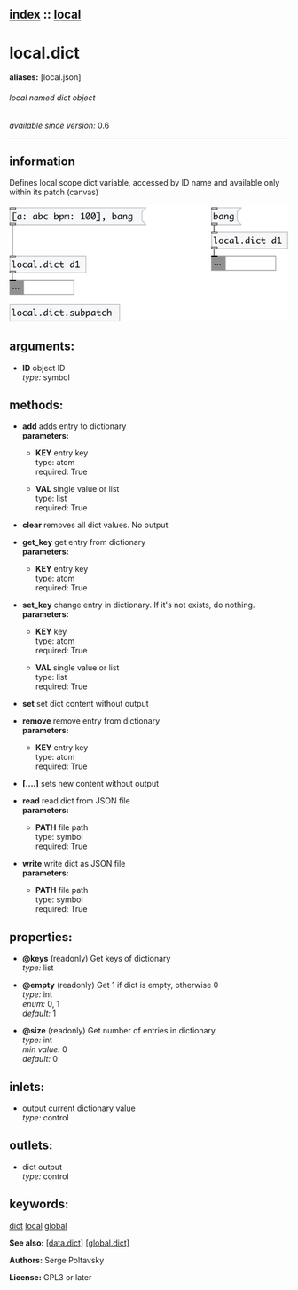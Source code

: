 [index](index.html) :: [local](category_local.html)
---

# local.dict
**aliases:** [local.json]


###### local named dict object

*available since version:* 0.6

---


## information
Defines local scope dict variable, accessed by ID name and available only within its patch (canvas)


[![example](../examples/img/local.dict.jpg)](../examples/pd/local.dict.pd)



## arguments:

* **ID**
object ID<br>
_type:_ symbol<br>



## methods:

* **add**
adds entry to dictionary<br>
  __parameters:__
  - **KEY** entry key<br>
    type: atom <br>
    required: True <br>

  - **VAL** single value or list<br>
    type: list <br>
    required: True <br>

* **clear**
removes all dict values. No output<br>

* **get_key**
get entry from dictionary<br>
  __parameters:__
  - **KEY** entry key<br>
    type: atom <br>
    required: True <br>

* **set_key**
change entry in dictionary. If it&#39;s not exists, do nothing.<br>
  __parameters:__
  - **KEY** key<br>
    type: atom <br>
    required: True <br>

  - **VAL** single value or list<br>
    type: list <br>
    required: True <br>

* **set**
set dict content without output<br>

* **remove**
remove entry from dictionary<br>
  __parameters:__
  - **KEY** entry key<br>
    type: atom <br>
    required: True <br>

* **[....]**
sets new content without output<br>

* **read**
read dict from JSON file<br>
  __parameters:__
  - **PATH** file path<br>
    type: symbol <br>
    required: True <br>

* **write**
write dict as JSON file<br>
  __parameters:__
  - **PATH** file path<br>
    type: symbol <br>
    required: True <br>




## properties:

* **@keys** (readonly)
Get keys of dictionary<br>
_type:_ list<br>

* **@empty** (readonly)
Get 1 if dict is empty, otherwise 0<br>
_type:_ int<br>
_enum:_ 0, 1<br>
_default:_ 1<br>

* **@size** (readonly)
Get number of entries in dictionary<br>
_type:_ int<br>
_min value:_ 0<br>
_default:_ 0<br>



## inlets:

* output current dictionary value<br>
_type:_ control



## outlets:

* dict output<br>
_type:_ control



## keywords:

[dict](keywords/dict.html)
[local](keywords/local.html)
[global](keywords/global.html)



**See also:**
[\[data.dict\]](data.dict.html)
[\[global.dict\]](global.dict.html)




**Authors:** Serge Poltavsky




**License:** GPL3 or later





